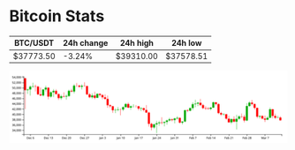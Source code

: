 # Bitcoin Stats

BTC/USDT|24h change|24h high|24h low|
|---|---|---|---|
|$37773.50|-3.24%|$39310.00|$37578.51|

<img src="./chart.svg">
